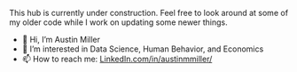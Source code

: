 This hub is currently under construction. Feel free to look around at some of my older code while I work on updating some newer things.

- 👋 Hi, I’m Austin Miller
- 👀 I’m interested in Data Science, Human Behavior, and Economics
- 📫 How to reach me: [LinkedIn.com/in/austinmmiller/](https://www.linkedin.com/in/austinmmiller/)
